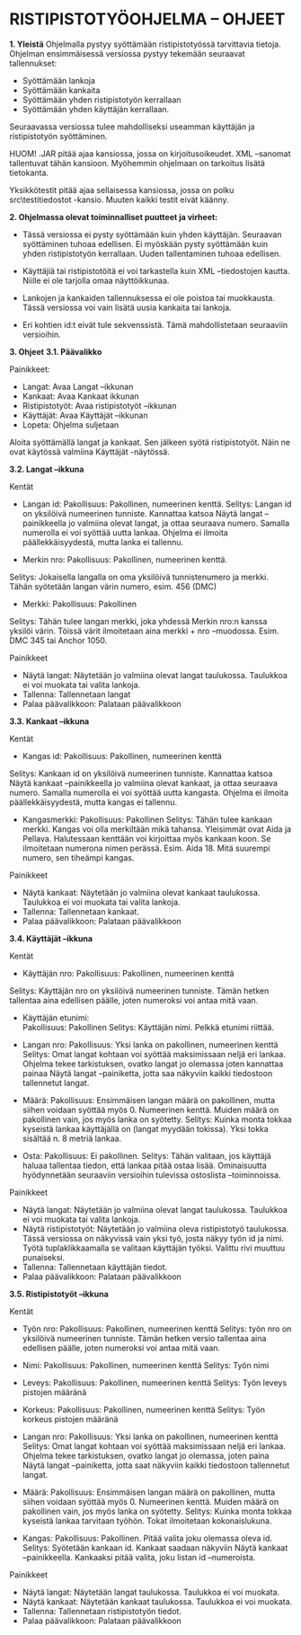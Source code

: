 # RISTIPISTOTYÖOHJELMA – OHJEET

**1.	Yleistä**
Ohjelmalla pystyy syöttämään ristipistotyössä tarvittavia tietoja. Ohjelman ensimmäisessä versiossa pystyy tekemään seuraavat tallennukset:
-	Syöttämään lankoja
-	Syöttämään kankaita
-	Syöttämään yhden ristipistotyön kerrallaan
-	Syöttämään yhden käyttäjän kerrallaan.

Seuraavassa versiossa tulee mahdolliseksi useamman käyttäjän ja ristipistotyön syöttäminen.

HUOM! .JAR pitää ajaa kansiossa, jossa on kirjoitusoikeudet. XML –sanomat tallentuvat tähän kansioon. Myöhemmin ohjelmaan on tarkoitus lisätä tietokanta.

Yksikkötestit pitää ajaa sellaisessa kansiossa, jossa on polku src\testitiedostot -kansio. Muuten kaikki testit eivät käänny.

**2.	Ohjelmassa olevat toiminnalliset puutteet ja virheet:**
-	Tässä versiossa ei pysty syöttämään kuin yhden käyttäjän. Seuraavan syöttäminen tuhoaa edellisen. Ei myöskään pysty syöttämään kuin yhden ristipistotyön kerrallaan. Uuden tallentaminen tuhoaa edellisen. 

-	Käyttäjiä tai ristipistotöitä ei voi tarkastella kuin XML –tiedostojen kautta. Niille ei ole tarjolla omaa näyttöikkunaa.

-	Lankojen ja kankaiden tallennuksessa ei ole poistoa tai muokkausta. Tässä versiossa voi vain lisätä uusia kankaita tai lankoja.

-	Eri kohtien id:t eivät tule sekvenssistä. Tämä mahdollistetaan seuraaviin versioihin.

**3.	Ohjeet**
**3.1.	Päävalikko**

Painikkeet:
- Langat: Avaa Langat –ikkunan
- Kankaat: Avaa Kankaat ikkunan
- Ristipistotyöt: Avaa ristipistotyöt –ikkunan
- Käyttäjät: Avaa Käyttäjät –ikkunan
- Lopeta: Ohjelma suljetaan

Aloita syöttämällä langat ja kankaat. Sen jälkeen syötä ristipistotyöt.  Näin ne ovat käytössä valmiina Käyttäjät -näytössä.
 
**3.2.	Langat –ikkuna**

Kentät
- Langan id: 	Pakollisuus: Pakollinen, numeerinen kenttä.
Selitys: Langan id on yksilöivä numeerinen tunniste. Kannattaa katsoa Näytä langat –painikkeella jo valmiina olevat langat, ja ottaa seuraava numero. Samalla numerolla ei voi syöttää uutta lankaa. Ohjelma ei ilmoita päällekkäisyydestä, mutta lanka ei tallennu.

- Merkin nro:	Pakollisuus: Pakollinen, numeerinen kenttä.
  
Selitys: Jokaisella langalla on oma yksilöivä tunnistenumero ja merkki. Tähän syötetään langan värin numero, esim.    456 (DMC)

- Merkki: 	Pakollisuus: Pakollinen

Selitys: Tähän tulee langan merkki, joka yhdessä Merkin nro:n kanssa yksilöi värin. Töissä värit ilmoitetaan aina merkki + nro –muodossa. Esim. DMC 345 tai Anchor 1050.

Painikkeet
- Näytä langat: Näytetään jo valmiina olevat langat taulukossa. Taulukkoa ei voi muokata tai valita lankoja.
- Tallenna: Tallennetaan langat
- Palaa päävalikkoon: Palataan päävalikkoon 

**3.3.	Kankaat –ikkuna**
 
Kentät

- Kangas id: 	Pakollisuus: Pakollinen, numeerinen kenttä

Selitys: Kankaan id on yksilöivä numeerinen tunniste. Kannattaa katsoa Näytä kankaat –painikkeella jo valmiina olevat kankaat, ja ottaa seuraava numero.  Samalla numerolla ei voi syöttää uutta kangasta. Ohjelma ei ilmoita päällekkäisyydestä, mutta kangas ei tallennu.

- Kangasmerkki: 
Pakollisuus: Pakollinen
Selitys: Tähän tulee kankaan merkki. Kangas voi olla merkiltään mikä tahansa. Yleisimmät ovat Aida ja Pellava. Halutessaan kenttään voi kirjoittaa myös kankaan koon. Se ilmoitetaan numerona nimen perässä. Esim. Aida 18. Mitä suurempi numero, sen tiheämpi kangas.

Painikkeet

- Näytä kankaat: Näytetään jo valmiina olevat kankaat taulukossa. Taulukkoa ei voi muokata tai valita lankoja.
- Tallenna: Tallennetaan kankaat.
- Palaa päävalikkoon: Palataan päävalikkoon

**3.4.	Käyttäjät –ikkuna**
 
Kentät
- Käyttäjän nro: 
Pakollisuus: Pakollinen, numeerinen kenttä

Selitys: Käyttäjän nro on yksilöivä numeerinen tunniste. Tämän hetken tallentaa aina edellisen päälle, joten numeroksi voi antaa mitä vaan. 

- Käyttäjän etunimi: 	
Pakollisuus: Pakollinen
Selitys: Käyttäjän nimi. Pelkkä etunimi riittää. 

- Langan nro: 	Pakollisuus: Yksi lanka on pakollinen, numeerinen kenttä
Selitys:  Omat langat kohtaan voi syöttää maksimissaan neljä eri lankaa. Ohjelma tekee tarkistuksen, ovatko langat jo olemassa joten kannattaa painaa Näytä langat –painiketta, jotta saa näkyviin kaikki tiedostoon tallennetut langat. 
- Määrä:	Pakollisuus: Ensimmäisen langan määrä on pakollinen, mutta siihen voidaan syöttää myös 0. Numeerinen kenttä. Muiden määrä on pakollinen vain, jos myös lanka on syötetty.
Selitys: Kuinka monta tokkaa kyseistä lankaa käyttäjällä on (langat myydään tokissa). Yksi tokka sisältää n. 8 metriä lankaa.

- Osta:	Pakollisuus: Ei pakollinen.
	Selitys: Tähän valitaan, jos käyttäjä haluaa tallentaa tiedon, että lankaa pitää ostaa lisää. Ominaisuutta hyödynnetään seuraaviin versioihin tulevissa ostoslista –toiminnoissa.

Painikkeet
- Näytä langat: Näytetään jo valmiina olevat langat taulukossa. Taulukkoa ei voi muokata tai valita lankoja.
- Näytä ristipistotyöt: Näytetään jo valmiina oleva ristipistotyö taulukossa. Tässä versiossa on näkyvissä vain yksi työ, josta näkyy työn id ja nimi. Työtä tuplaklikkaamalla se valitaan käyttäjän työksi. Valittu rivi muuttuu punaiseksi.
- Tallenna: Tallennetaan käyttäjän tiedot.
- Palaa päävalikkoon: Palataan päävalikkoon

**3.5.	Ristipistotyöt –ikkuna**

Kentät
- Työn nro:  	Pakollisuus: Pakollinen, numeerinen kenttä
Selitys: työn nro on yksilöivä numeerinen tunniste. Tämän hetken versio tallentaa aina edellisen päälle, joten numeroksi voi antaa mitä vaan. 

- Nimi: 	Pakollisuus: Pakollinen, numeerinen kenttä
Selitys: Työn nimi

- Leveys: 	Pakollisuus: Pakollinen, numeerinen kenttä
Selitys: Työn leveys pistojen määränä

- Korkeus:	Pakollisuus: Pakollinen, numeerinen kenttä
  Selitys: Työn korkeus pistojen määränä 

- Langan nro: 	Pakollisuus: Yksi lanka on pakollinen, numeerinen kenttä
Selitys:  Omat langat kohtaan voi syöttää maksimissaan neljä eri lankaa. Ohjelma tekee tarkistuksen, ovatko langat jo olemassa, joten paina Näytä langat –painiketta, jotta saat näkyviin kaikki tiedostoon tallennetut langat. 

- Määrä:	Pakollisuus: Ensimmäisen langan määrä on pakollinen, mutta siihen voidaan syöttää myös 0. Numeerinen kenttä. Muiden määrä on pakollinen vain, jos myös lanka on syötetty.
Selitys: Kuinka monta tokkaa kyseistä lankaa tarvitaan työhön. Tokat ilmoitetaan kokonaislukuna. 

- Kangas:	Pakollisuus: Pakollinen. Pitää valita joku olemassa oleva id.	
Selitys: Syötetään kankaan id. Kankaat saadaan näkyviin Näytä kankaat –painikkeella. Kankaaksi pitää valita, joku listan id –numeroista. 

Painikkeet
- Näytä langat: Näytetään langat taulukossa. Taulukkoa ei voi muokata.
- Näytä kankaat: Näytetään kankaat taulukossa. Taulukkoa ei voi muokata.
- Tallenna: Tallennetaan ristipistotyön tiedot.
- Palaa päävalikkoon: Palataan päävalikkoon


